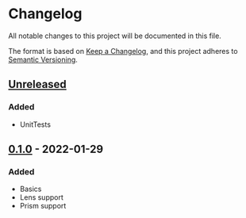 # Changelog
All notable changes to this project will be documented in this file.

The format is based on [Keep a Changelog](https://keepachangelog.com/en/1.0.0/),
and this project adheres to [Semantic Versioning](https://semver.org/spec/v2.0.0.html).

## [Unreleased]

### Added
- UnitTests

## [0.1.0] - 2022-01-29
### Added
- Basics
- Lens support
- Prism support

[Unreleased]: https://github.com/NicoVIII/SimpleOptics/compare/v0.1.0...HEAD
[0.1.0]: https://github.com/NicoVIII/SimpleOptics/releases/v0.1.0

